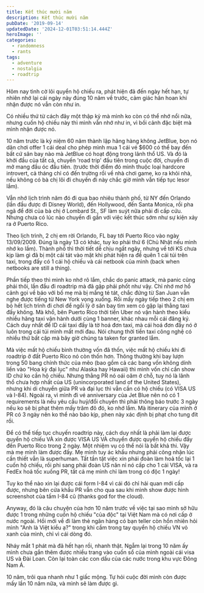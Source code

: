 ```yaml
---
title: Kết thúc mười năm
description: Kết thúc mười năm
pubDate: '2019-09-14'
updatedDate: '2024-12-01T03:51:14.444Z'
heroImage: ''
categories:
  - randomness
  - rants
tags:
  - adventure
  - nostalgia
  - roadtrip
---
```


Hôm nay tình cờ lôi quyển hộ chiếu ra, phát hiện đã đến ngày hết hạn, tự nhiên nhớ lại cái ngày này đúng 10 năm về trước, cảm giác hân hoan khi nhận được nó vẫn còn như in.

Có nhiều thứ từ cách đây một thập kỷ mà mình ko còn có thể nhớ nổi nữa, nhưng cuốn hộ chiếu này thì mình vẫn nhớ như in, vì bối cảnh đặc biệt mà mình nhận được nó.

10 năm trước là kỷ niệm 60 năm thành lập hãng hàng không JetBlue, bọn nó dân chơi offer 1 cái deal cho phép mình mua 1 cái vé $600 có thể bay đến bất cứ sân bay nào mà JetBlue có hoạt động trong lãnh thổ US. Và đó là khởi đầu của tất cả, chuyến 'road trip' đầu tiên trong cuộc đời, chuyến đi mở mang đầu óc đầu tiên. (trước thời điểm đó mình thuộc loại hardcore introvert, cả tháng chỉ có đến trường rồi về nhà chơi game, ko ra khỏi nhà, nếu không có bà chị lôi đi chuyến đi này chắc giờ mình vẫn tiếp tục lesor lắm).

<!--more-->

Vẫn nhớ lịch trình năm đó đi qua bao nhiêu thành phố, từ NY đến Orlando (lần đầu được đi Disney World), đến Hollywood, đến Santa Monica, rồi pha ngã để đời của bà chị ở Lombard St., SF làm suýt nữa phải đi cấp cứu. Nhưng chưa có lúc nào chuyến đi gần với việc kết thúc sớm như sự kiện xảy ra ở Puerto Rico.

Theo lịch trình, 2 chị em rời Orlando, FL bay tới Puerto Rico vào ngày 13/09/2009. Đúng là ngày 13 có khác, tuy ko phải thứ 6 (Chủ Nhật nếu mình nhớ ko lầm). Thành phố thì thời tiết dễ chịu ngất ngây, nhưng về tới KS chưa kịp làm gì đã bị một cái tát vào mặt khi phát hiện ra để quên 1 cái túi trên taxi, trong đấy có 1 cái hộ chiếu và cái netbook của mình (back when netbooks are still a thing).

Phần tiếp theo thì mình ko nhớ rõ lắm, chắc do panic attack, mà panic cũng phải thôi, lần đầu đi roadtrip mà đã gặp phải phốt như vậy. Chỉ nhớ mơ hồ cảnh gọi về báo với bố mẹ mà bị mắng té tát, chắc đứng từ San Juan vẫn nghe được tiếng từ New York vọng xuống. Rồi mấy ngày tiếp theo 2 chị em bỏ hết lịch trình đi chơi để ngồi lỳ ở sân bay tìm xem có gặp lại thằng taxi đấy không. Mà khổ, bên Puerto Rico thời tiền Uber nó vận hành theo kiểu nhiều hãng taxi vận hành dưới cùng 1 banner, khác nhau mỗi cái đăng ký. Cách duy nhất để ID cái taxi đấy là tờ hoá đơn taxi, mà cái hoá đơn đấy nó ở luôn trong cái túi mình mất mới đau. Nói chung thời tiền taxi công nghệ có nhiều thứ bất cập mà bây giờ chúng ta taken for granted lắm.

Mà việc mất hộ chiếu bình thường vốn đã thốn, việc mất hộ chiếu khi đi roadtrip ở đất Puerto Rico nó còn thốn hơn. Thông thường khi bay lượn trong 50 bang chính thức của mẽo (bao gồm cả các bang vốn không dính liền vào "Hoa kỳ đại lục" như Alaska hay Hawaii) thì mình vốn chỉ cần show ID chứ ko cần hộ chiếu. Nhưng thằng PR nó oái oăm ở chỗ, tuy nó là lãnh thổ chưa hợp nhất của US (unincorporated land of the United States), nhưng khi di chuyển giữa PR và đại lục thì vẫn cần có hộ chiếu (có VISA US và I-84). Ngoài ra, vì mình đi vé anniversary của Jet Blue nên nó có 1 requirements là nếu yêu cầu huỷ/đổi chuyến thì phải thông báo trước 3 ngày nếu ko sẽ bị phạt thêm mấy trăm đô đó, ko nhớ lắm. Mà itinerary của mình ở PR có 3 ngày nên ko thể nào báo kịp, phen này xác định bị phạt cho tung đít rồi.

Để có thể tiếp tục chuyến roadtrip này, cách duy nhất là phải làm lại được quyển hộ chiếu VÀ xin được VISA US VÀ chuyển được quyển hộ chiếu đấy đến Puerto Rico trong 2 ngày. Một nhiệm vụ có thể nói là bất khả thi. Vậy mà mẹ mình làm được đấy. Mẹ mình tuy ác khẩu nhưng phải công nhận lúc cần thiết vẫn là superhuman. Tất tần tật việc xin phái đoàn làm hoả tốc lại 1 cuốn hộ chiếu, rồi phi sang phái đoàn US năn nỉ nó cấp cho 1 cái VISA, và ra FedEx hoả tốc xuống PR, tất cả mẹ mình chỉ làm trong có độc 1 ngày!

Tuy ko thể nào xin lại được cái form I-84 vì cái đó chỉ hải quan mới cấp được, nhưng bên cửa khẩu PR vẫn cho qua sau khi mình show được hình screenshot của tấm I-84 cũ (thanks god for the cloud).

Anyway, đó là câu chuyện của hơn 10 năm trước về việc tại sao mình sở hữu được 1 trong những cuốn hộ chiếu "của độc" tại Việt Nam mà có nơi cấp ở nước ngoài. Hồi mới về đi làm thẻ ngân hàng có bạn teller còn hồn nhiên hỏi mình "Anh là Việt kiều ạ?" trong khi cầm trong tay quyển hộ chiếu VN vỏ xanh của mình, chỉ vì cái dòng đó.

Nháy mắt 1 phát mà đã hết hạn rồi, nhanh thật. Ngẫm lại trong 10 năm ấy mình chưa gắn thêm được nhiều trang vào cuốn sổ của mình ngoài cái visa US và Đài Loan. Còn lại toàn các con dấu của các nước trong khu vực Đông Nam Á.

10 năm, trôi qua nhanh như 1 giấc mộng. Tự hỏi cuộc đời mình còn được mấy lần 10 năm nữa, và mình sẽ làm được gì.
